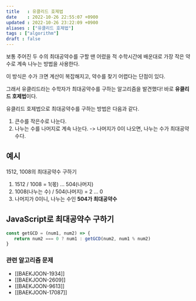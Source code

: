 ```yaml
---
title   : 유클리드 호제법 
date    : 2022-10-26 22:55:07 +0900
updated : 2022-10-26 23:22:09 +0900
aliases : ["유클리드 호제법"]
tags : ["algorithm"]
draft : false
---
```



보통 주어진 두 수의 최대공약수를 구할 땐 어렸을 적 수학시간에 배운대로 가장 작은 약수로 계속 나누는 방법을 사용한다.

이 방식은 수가 크면 계산이 복잡해지고, 약수를 찾기 어렵다는 단점이 있다.

그래서 유클리드라는 수학자가 최대공약수를 구하는 알고리즘을 발견했다! 바로 **유클리드 호제법**이다.

유클리드 호제법으로 최대공약수를 구하는 방법은 다음과 같다.

1. 큰수를 작은수로 나눈다.
2. 나누는 수를 나머지로 계속 나눈다. -> 나머지가 0이 나오면, 나누는 수가 최대공약수다.

## 예시
1512, 1008의 최대공약수 구하기
1. 1512 / 1008 = 1(몫) ... 504(나머지)
2. 1008(나누는 수) / 504(나머지) = 2 ... 0
3. 나머지가 0이니, 나누는 수인 **504가 최대공약수**


## JavaScript로 최대공약수 구하기
```javascript
const getGCD = (num1, num2) => {
   return num2 === 0 ? num1 : getGCD(num2, num1 % num2)
}
```

### 관련 알고리즘 문제
- [[BAEKJOON-1934]]
- [[BAEKJOON-2609]]
- [[BAEKJOON-9613]]
- [[BAEKJOON-17087]]